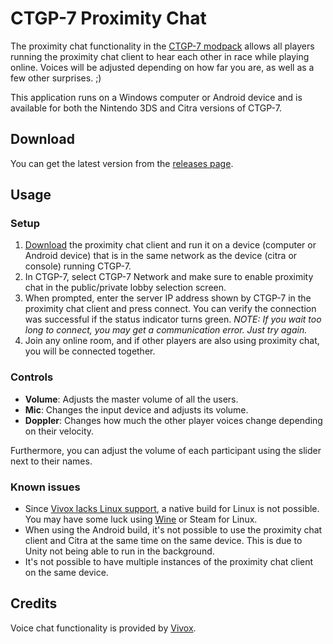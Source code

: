 # CTGP-7 Proximity Chat
The proximity chat functionality in the [CTGP-7 modpack](https://ctgp-7.github.io) allows all players running the proximity chat client to hear each other in race while playing online. Voices will be adjusted depending on how far you are, as well as a few other surprises. ;)

This application runs on a Windows computer or Android device and is available for both the Nintendo 3DS and Citra versions of CTGP-7.

## Download
You can get the latest version from the [releases page](https://github.com/PabloMK7/CTGP7ProximityChatClient/releases/latest).

## Usage
### Setup
1) [Download](https://github.com/PabloMK7/CTGP7ProximityChatClient/releases/latest) the proximity chat client and run it on a device (computer or Android device) that is in the same network as the device (citra or console) running CTGP-7.
2) In CTGP-7, select CTGP-7 Network and make sure to enable proximity chat in the public/private lobby selection screen.
3) When prompted, enter the server IP address shown by CTGP-7 in the proximity chat client and press connect. You can verify the connection was successful if the status indicator turns green. *NOTE: If you wait too long to connect, you may get a communication error. Just try again.*
4) Join any online room, and if other players are also using proximity chat, you will be connected together.

### Controls
- **Volume**: Adjusts the master volume of all the users.
- **Mic**: Changes the input device and adjusts its volume.
- **Doppler**: Changes how much the other player voices change depending on their velocity.

Furthermore, you can adjust the volume of each participant using the slider next to their names.

### Known issues
- Since [Vivox lacks Linux support](https://support.unity.com/hc/en-us/articles/4780622639636-Vivox-Does-Vivox-offer-Linux-support), a native build for Linux is not possible. You may have some luck using [Wine](https://www.winehq.org/) or Steam for Linux.
- When using the Android build, it's not possible to use the proximity chat client and Citra at the same time on the same device. This is due to Unity not being able to run in the background.
- It's not possible to have multiple instances of the proximity chat client on the same device.

## Credits
Voice chat functionality is provided by [Vivox](https://vivox.com/).